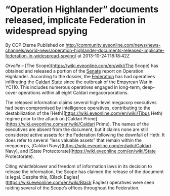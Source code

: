 # “Operation Highlander” documents released, implicate Federation in widespread spying
By CCP Eterne
Published on http://community.eveonline.com/news/news-channels/world-news/operation-highlander-documents-released-implicate-federation-in-widespread-spying/ at 2013-10-24T18:18:42Z

_Orvolle –_ [The Scope](https://wiki.eveonline.com/en/wiki/The Scope) has obtained and released a portion of the [Senate](https://wiki.eveonline.com/en/wiki/Senate) report on Operation Highlander. According to the dossier, the [Federation](https://wiki.eveonline.com/en/wiki/Gallente) has had operatives infiltrating the [Caldari State](https://wiki.eveonline.com/en/wiki/Caldari) since the outbreak of the Empyrean War in YC110. This includes numerous operatives engaged in long-term, deep-cover operations within all eight Caldari megacorporations.

The released information claims several high-level megacorp executives had been compromised by intelligence operatives, contributing to the destabilization of the [Heth](https://wiki.eveonline.com/en/wiki/Tibus Heth) regime prior to the attack on [Caldari Prime](https://wiki.eveonline.com/en/wiki/Caldari Prime). The names of the executives are absent from the document, but it claims none are still considered active assets for the Federation following the downfall of Heth. It does refer to several “less valuable assets” that remain within the megacorps, [Caldari Navy](https://wiki.eveonline.com/en/wiki/Caldari Navy), and [State Protectorate](https://wiki.eveonline.com/en/wiki/State Protectorate).

Citing whistleblower and freedom of information laws in its decision to release the information, the Scope has claimed the release of the document is legal. Despite this, [Black Eagles](https://wiki.eveonline.com/en/wiki/Black Eagles) operatives were seen raiding several of the Scope’s offices throughout the Federation.

